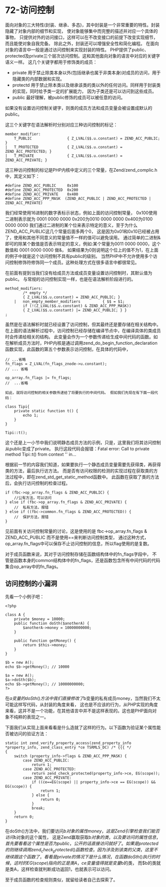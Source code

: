 # 72-访问控制
面向对象的三大特性(封装、继承、多态)，其中封装是一个非常重要的特性。封装隐藏了对象内部的细节和实现， 使对象能够集中而完整的描述并对应一个具体的事物， 只提供对外的访问接口，这样可以在不改变接口的前提下改变实现细节，而且能使对象自我完备。 除此之外，封装还可以增强安全性和简化编程。 在面向对象的语言中一般是通过访问控制来实现封装的特性。 PHP提供了public、protected及private三个层次访问控制。这和其他面向对象的语言中对应的关键字语义一样。 这几个关键字都用于修饰类的成员：

- private 用于禁止除类本身以外(包括继承也属于非类本身)对成员的访问，用于隐藏类的内部数据和实现。
- protectd 用于禁止除本类以及继承该类的类以外的任何访问。同样用于封装类的实现，同时给予类一定的扩展能力， 因为子类还是可以访问到这些成员。
- public 最好理解，被public修饰的成员可以被任意的访问。

如果没有设置访问控制关键字，则类的成员方法和成员变量会被设置成默认的 public。

这三个关键字在语法解析时分别对应三种访问控制的标记：

    member_modifier:
        T_PUBLIC                { Z_LVAL($$.u.constant) = ZEND_ACC_PUBLIC; }
    |   T_PROTECTED             { Z_LVAL($$.u.constant) = ZEND_ACC_PROTECTED; }
    |   T_PRIVATE               { Z_LVAL($$.u.constant) = ZEND_ACC_PRIVATE; }

这三种访问控制的标记是PHP内核中定义的三个常量，在Zend/zend_complic.h中，其定义如下：

    #define ZEND_ACC_PUBLIC     0x100
    #define ZEND_ACC_PROTECTED  0x200
    #define ZEND_ACC_PRIVATE    0x400
    #define ZEND_ACC_PPP_MASK  (ZEND_ACC_PUBLIC | ZEND_ACC_PROTECTED | ZEND_ACC_PRIVATE)

我们经常使用16进制的数字表标示状态，例如上面的访问控制常量， 0x100使用二进制表示就为 0001 0000 0000 0x200为0010 0000 0000 0x400为0100 0000 0000 我们通过二进制的某个位来表示特定的意义，至于为什么ZEND_ACC_PUBLIC这几个常量后面多两个0， 这是因为0x01和0x10已经被占用了，使用和其他不同意义的常量值不一样的值可以避免误用。 通过简单的二进制&即可的除某个数值是否表示特定的意义，例如:某个常量为0011 0000 0000，这个数值和 0001 0000 0000 做&， 如果结果为0则说明这个位上的值不为1，在上面的例子中就是这个访问控制不具有public的级别。 当然PHP中不允许使用多个访问控制修饰符修饰同一个成员。这种处理方式在很多语言中都很常见。

在前面有提到当我们没有给成员方法或成员变量设置访问控制时，其默认值为public。 与常规的访问控制实现一样，也是在语法解析阶段进行的。

    method_modifiers:
            /* empty */
            { Z_LVAL($$.u.constant) = ZEND_ACC_PUBLIC; }
        |   non_empty_member_modifiers          { $$ = $1;  
            if (!(Z_LVAL($$.u.constant) & ZEND_ACC_PPP_MASK))
            { Z_LVAL($$.u.constant) |= ZEND_ACC_PUBLIC; } }
    ;

虽然是在语法解析时就已经设置了访问控制，但其最终还是要存储在相关结构中。 在上面的语法解析过程中，访问控制已经存储在编译节点中，在编译具体的类成员时会传递给相关的结构。 此变量会作为一个参数传递给生成中间代码的函数。如在解析成员方法时，PHP内核是通过调用zend_do_begin_function_declaration 函数实现，此函数的第五个参数表示访问控制，在具体的代码中，

    // ...省略
    fn_flags = Z_LVAL(fn_flags_znode->u.constant);
    // ... 省略
     
    op_array.fn_flags |= fn_flags;
    //  ...省略

    如此，就将访问控制的相关参数传递给了将要执行的中间代码。 假如我们先现在有下面一段代码：

    class Tipi{
        private static function t() {
            echo 1;
        }
    }
     
    Tipi::t();

这个还是上一小节中我们说明静态成员方法的示例，只是，这里我们将其访问控制从public变成了private。 执行这段代码会报错：Fatal error: Call to private method Tipi::t() from context '' in...

根据前一节的内容我们知道，如果要执行一个静态成员变量需要先获得类，再获得类的方法，最后执行访方法。 而是否有访问权限的检测的实现过程在获取类的方法过程中，即在zend_std_get_static_method函数中。 此函数在获取了类的方法后，会执行访问控制的检查过程。

    if (fbc->op_array.fn_flags & ZEND_ACC_PUBLIC) {
        //公有方法，可以访问
    } else if (fbc->op_array.fn_flags & ZEND_ACC_PRIVATE) {
        //  私有方法，报错
    } else if ((fbc->common.fn_flags & ZEND_ACC_PROTECTED)) {
        //  保护方法，报错
    }

见前面有关访问控制常量的讨论，这是使用的是 fbc->op_array.fn_flags & ZEND_ACC_PUBLIC 而不是使用==来判断访问控制类型， 通过这种方式，op_array.fn_flags中可以保存不止访问控制的信息，所以flag使用的是复数。

对于成员函数来说，其对于访问控制存储在函数结构体中的fn_flags字段中， 不管是函数本身的common结构体中的fn_flags，还是函数包含所有中间代码的代码集合op_array中的fn_flags。
## 访问控制的小漏洞

先看一个小例子吧：

    <?php
     
    class A {
        private $money = 10000;
        public function doSth($anotherA) {
            $anotherA->money = 10000000000;
        }
     
        public function getMoney() {
            return $this->money;    
        }
    }
     
    $b = new A();
    echo $b->getMoney(); // 10000
     
    $a = new A();
    $a->doSth($b);
    echo $b->getMoney(); // 10000000000;
    ?>

在$a变量的doSth()方法中我们直接修改了$b变量的私有成员money，当然我们不太可能这样写代码，从封装的角度来看， 这也是不应该的行为，从PHP实现的角度来看，这并不是一个功能，在其他语言中并不是这样表现的。这也是PHP面向对象不纯粹的表现之一。

下面我们从实现上面来看看是什么造就了这样的行为。以下函数为验证某个属性能否被访问的验证方法：

    static int zend_verify_property_access(zend_property_info *property_info, zend_class_entry *ce TSRMLS_DC) /* {{{ */
    {
        switch (property_info->flags & ZEND_ACC_PPP_MASK) {
            case ZEND_ACC_PUBLIC:
                return 1;
            case ZEND_ACC_PROTECTED:
                return zend_check_protected(property_info->ce, EG(scope));
            case ZEND_ACC_PRIVATE:
                if ((ce==EG(scope) || property_info->ce == EG(scope)) && EG(scope)) {
                    return 1;
                } else {
                    return 0;
                }
                break;
        }
        return 0;
    }

在doSth()方法中，我们要访问$b对象的属性money，这是Zend引擎检查我们能否访问$b对象的这个属性， 这是Zend赢取获取$b对象的类，以及要访问的属性信息，首先要看看这个属性是否为public，公开的话直接访问就好了。 如果是protected的则继续调用zend_check_protected()函数检查，因为涉及到该类的父类，这里不继续跟这个函数了， 看看是private的情况下是什么情况，在函数doSth()执行的时候，这时的EG(scope)指向的正是类A，ce变量值得就是变量$b的类， 而$b的类就是类A，这样检查就判断成功返回1，也就表示可以访问。

至于成员函数的检查规则类似，就留给读者自己去探索了。
